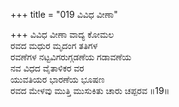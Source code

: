 +++
title = "019 ವಿವಿಧ ವೀಣಾ"

+++
ವಿವಿಧ ವೀಣಾ ವಾದ್ಯ ಕೋಮಲ  
ರವದ ಮಧುರ ಮೃದಂಗ ತತಿಗಳ  
ರವಣೆಗಳ ನಟ್ಟವಿಗರುಗ್ಗಡಣೆಯ ಗಡಾವಣೆಯ   
ನವ ವಿಧದ ವೈತಾಳಿಕರ ವರ  
ಯುವತಿಯರ ಭಾರಣೆಯ ಭೂಷಣ      
ರವದ ಮೇಳವು ಮುತ್ತಿ ಮುಸುಕಿತು ಚಾರು ಚಪ್ಪರವ     ॥19॥